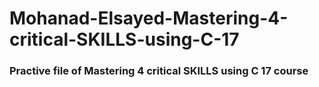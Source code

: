 # Mohanad-Elsayed-Mastering-4-critical-SKILLS-using-C-17
### Practive file of Mastering 4 critical SKILLS using C 17 course
